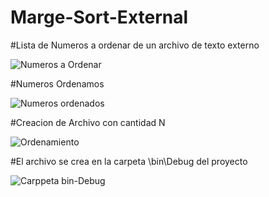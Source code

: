# Marge-Sort-External

#Lista de Numeros a ordenar de un archivo de texto externo 


![Numeros a Ordenar](https://user-images.githubusercontent.com/66188523/102283735-9bb3de80-3ef8-11eb-8100-c68b3b511647.png)


#Numeros Ordenamos

 
![Numeros ordenados](https://user-images.githubusercontent.com/66188523/102283860-ce5dd700-3ef8-11eb-957d-dcae9e621c9d.png)


#Creacion de Archivo con cantidad N

![Ordenamiento](https://user-images.githubusercontent.com/66188523/102284027-1d0b7100-3ef9-11eb-8304-7b611688694f.png)

#El archivo se crea en la carpeta \bin\Debug del proyecto

 
![Carppeta bin-Debug](https://user-images.githubusercontent.com/66188523/102284286-8a1f0680-3ef9-11eb-8519-a88699a6badf.png)
